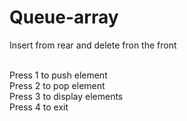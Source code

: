 # Queue-array

Insert from rear and delete fron the front 
<br><br>

Press 1 to push element
<br>
Press 2 to pop element
<br>
Press 3 to display elements
<br>
Press 4 to exit
